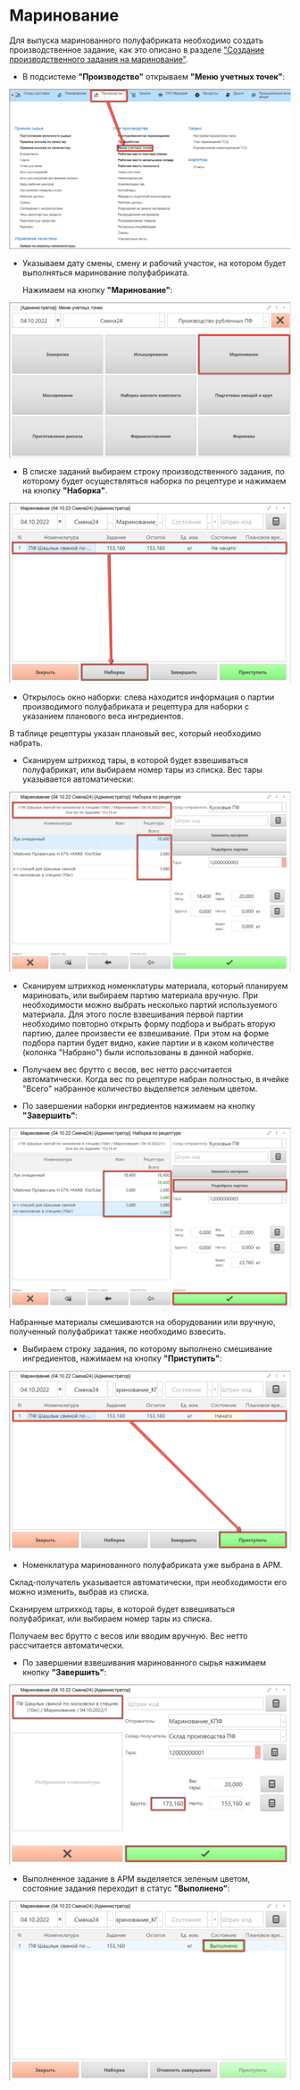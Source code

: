 # Маринование

Для выпуска маринованного полуфабриката необходимо создать производственное задание, как это описано в разделе ["Создание производственного задания на маринование"](./CreateTaskForAPickling.md).

- В подсистеме **"Производство"** открываем **"Меню учетных точек"**:

![](Pickling.assets/1.png)

- Указываем дату смены, смену и рабочий участок, на котором будет выполняться маринование полуфабриката.

  Нажимаем на кнопку **"Маринование"**:

![](Pickling.assets/2.png)

- В списке заданий выбираем строку производственного задания, по которому будет осуществляться наборка по рецептуре и нажимаем на кнопку **"Наборка"**.

![](Pickling.assets/3.png)

- Открылось окно наборки: слева находится информация о партии производимого полуфабриката и рецептура для наборки с указанием планового веса ингредиентов.

В таблице рецептуры указан плановый вес, который необходимо набрать.

- Сканируем штрихкод тары, в которой будет взвешиваться полуфабрикат, или выбираем номер тары из списка. Вес тары указывается автоматически:

![](Pickling.assets/4.png)

- Сканируем штрихкод номенклатуры материала, который планируем мариновать, или выбираем партию материала вручную. При необходимости можно выбрать несколько партий используемого материала. Для этого после взвешивания первой партии необходимо повторно открыть форму подбора и выбрать вторую партию, далее произвести ее взвешивание. При этом на форме подбора партии будет видно, какие партии и в каком количестве (колонка "Набрано") были использованы в данной наборке.

- Получаем вес брутто с весов, вес нетто рассчитается автоматически. Когда вес по рецептуре набран полностью, в ячейке "Всего" набранное количество выделяется зеленым цветом.

- По завершении наборки ингредиентов нажимаем на кнопку **"Завершить"**:

![](Pickling.assets/5.png)

Набранные материалы смешиваются на оборудовании или вручную, полученный полуфабрикат также необходимо взвесить.

- Выбираем строку задания, по которому выполнено смешивание ингредиентов, нажимаем на кнопку **"Приступить"**:

![](Pickling.assets/6.png)

- Номенклатура маринованного полуфабриката уже выбрана в АРМ.

Склад-получатель указывается автоматически, при необходимости его можно изменить, выбрав из списка.

Сканируем штрихкод тары, в которой будет взвешиваться полуфабрикат, или выбираем номер тары из списка.

Получаем вес брутто с весов или вводим вручную. Вес нетто рассчитается автоматически.

- По завершении взвешивания маринованного сырья нажимаем кнопку **"Завершить"**:

![](Pickling.assets/7.png)

- Выполненное задание в  АРМ выделяется зеленым цветом, состояние задания переходит в статус **"Выполнено"**:

![](Pickling.assets/8.png)